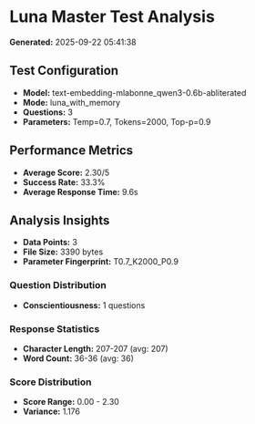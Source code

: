 # Luna Master Test Analysis

**Generated:** 2025-09-22 05:41:38

## Test Configuration
- **Model:** text-embedding-mlabonne_qwen3-0.6b-abliterated
- **Mode:** luna_with_memory
- **Questions:** 3
- **Parameters:** Temp=0.7, Tokens=2000, Top-p=0.9

## Performance Metrics
- **Average Score:** 2.30/5
- **Success Rate:** 33.3%
- **Average Response Time:** 9.6s

## Analysis Insights
- **Data Points:** 3
- **File Size:** 3390 bytes
- **Parameter Fingerprint:** T0.7_K2000_P0.9

### Question Distribution
- **Conscientiousness:** 1 questions

### Response Statistics
- **Character Length:** 207-207 (avg: 207)
- **Word Count:** 36-36 (avg: 36)

### Score Distribution
- **Score Range:** 0.00 - 2.30
- **Variance:** 1.176
